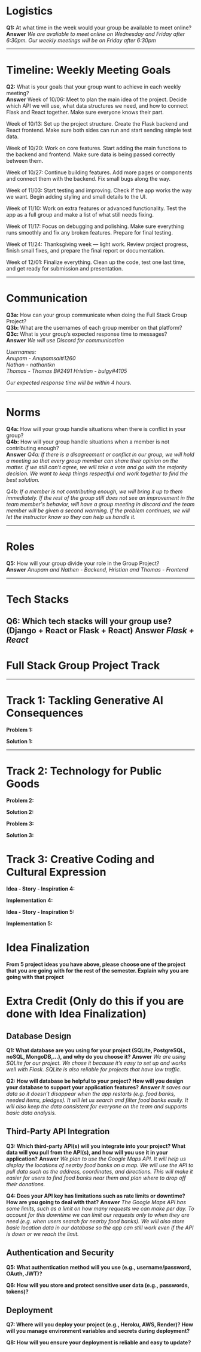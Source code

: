 # Logistics  

**Q1:** At what time in the week would your group be available to meet online? 
**Answer** 
*We are avaliable to meet online on Wednesday and Friday after 6:30pm.*
*Our weekly meetings will be on Friday after 6:30pm*

---

# Timeline: Weekly Meeting Goals  

**Q2:** What is your goals that your group want to achieve in each weekly meeting?  
**Answer** 
Week of 10/06: Meet to plan the main idea of the project. Decide which API we will use, what data structures we need, and how to connect Flask and React together. Make sure everyone knows their part.

Week of 10/13: Set up the project structure. Create the Flask backend and React frontend. Make sure both sides can run and start sending simple test data.

Week of 10/20: Work on core features. Start adding the main functions to the backend and frontend. Make sure data is being passed correctly between them.

Week of 10/27: Continue building features. Add more pages or components and connect them with the backend. Fix small bugs along the way.

Week of 11/03: Start testing and improving. Check if the app works the way we want. Begin adding styling and small details to the UI.

Week of 11/10: Work on extra features or advanced functionality. Test the app as a full group and make a list of what still needs fixing.

Week of 11/17: Focus on debugging and polishing. Make sure everything runs smoothly and fix any broken features. Prepare for final testing.

Week of 11/24: Thanksgiving week — light work. Review project progress, finish small fixes, and prepare the final report or documentation.

Week of 12/01: Finalize everything. Clean up the code, test one last time, and get ready for submission and presentation.

---

# Communication  

**Q3a:** How can your group communicate when doing the Full Stack Group Project?  
**Q3b:** What are the usernames of each group member on that platform?  
**Q3c:** What is your group’s expected response time to messages?  
**Answer** 
*We will use Discord for communication*  

*Usernames:*  
*Anupam - Anupamsai#1260*  
*Nathan - nathantkn*  
*Thomas - Thomas B#2491* 
*Hristian - bulgy#4105*  

*Our expected response time will be within 4 hours.*  

---

# Norms  

**Q4a:** How will your group handle situations when there is conflict in your group?  
**Q4b:** How will your group handle situations when a member is not contributing enough?  
**Answer** 
*Q4a: If there is a disagreement or conflict in our group, we will hold a meeting so that every group member can share their opinion on the matter. If we still can’t agree, we will take a vote and go with the majority decision. We want to keep things respectful and work together to find the best solution.*

*Q4b: If a member is not contributing enough, we will bring it up to them immediately. If the rest of the group still does not see an improvement in the team member's behavior, will have a group meeting in discord and the team member will be given a second warrning. If the problem continues, we will let the instructor know so they can help us handle it.*

---

# Roles  

**Q5:** How will your group divide your role in the Group Project?  
**Answer** 
*Anupam and Nathen - Backend, Hristian and Thomas - Frontend*  

---

# Tech Stacks

**Q6:** Which tech stacks will your group use? (Django + React or Flask + React)
**Answer**
*Flask + React*
---
# Full Stack Group Project Track  
---

# Track 1: Tackling Generative AI Consequences
**Problem 1:** 

**Solution 1:** 

---

# Track 2: Technology for Public Goods 

**Problem 2:**

**Solution 2:** 

**Problem 3:** 

**Solution 3:**  

# Track 3: Creative Coding and Cultural Expression

**Idea - Story - Inspiration 4:**

**Implementation 4:**

**Idea - Story - Inspiration 5:**

**Implementation 5:**


# Idea Finalization

**From 5 project ideas you have above, please choose one of the project that you are going with for the rest of the semester. Explain why you are going with that project**

# Extra Credit (Only do this if you are done with Idea Finalization)

## Database Design

**Q1: What database are you using for your project (SQLite, PostgreSQL, noSQL, MongoDB,...), and why do you choose it?**
**Answer**
*We are using SQLite for our project. We chose it because it’s easy to set up and works well with Flask. SQLite is also reliable for projects that have low traffic.*

**Q2: How will database be helpful to your project? How will you design your database to support your application features?**
**Answer**
*It saves our data so it doesn’t disappear when the app restarts (e.g. food banks, needed items, pledges). It will let us search and filter food banks easily. It will also keep the data consistent for everyone on the team and supports basic data analysis.*

## Third-Party API Integration

**Q3: Which third-party API(s) will you integrate into your project? What data will you pull from the API(s), and how will you use it in your application?**
**Answer**
*We plan to use the Google Maps API. It will help us display the locations of nearby food banks on a map. We will use the API to pull data such as the address, coordinates, and directions. This will make it easier for users to find food banks near them and plan where to drop off their donations.*


**Q4: Does your API key has limitations such as rate limits or downtime? How are you going to deal with that?**
**Answer**
*The Google Maps API has some limits, such as a limit on how many requests we can make per day. To account for this downtime we can limit our requests only to when they are need (e.g. when users search for nearby food banks). We will also store basic location data in our database so the app can still work even if the API is down or we reach the limit.*

## Authentication and Security

**Q5: What authentication method will you use (e.g., username/password, OAuth, JWT)?**

**Q6: How will you store and protect sensitive user data (e.g., passwords, tokens)?**

## Deployment

**Q7: Where will you deploy your project (e.g., Heroku, AWS, Render)? How will you manage environment variables and secrets during deployment?**

**Q8: How will you ensure your deployment is reliable and easy to update?**